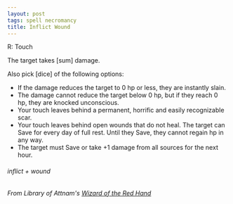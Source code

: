 ```yaml
---
layout: post
tags: spell necromancy
title: Inflict Wound
---
```

R: Touch 

The target takes [sum] damage.

Also pick [dice] of the following options:

- If the damage reduces the target to 0 hp or less, they are instantly slain.
- The damage cannot reduce the target below 0 hp, but if they reach 0 hp, they are knocked unconscious.
- Your touch leaves behind a permanent, horrific and easily recognizable scar.
- Your touch leaves behind open wounds that do not heal. The target can Save for every day of full rest. Until they Save, they cannot regain hp in any way.
- The target must Save or take +1 damage from all sources for the next hour.

###### inflict + wound
###### From Library of Attnam's [Wizard of the Red Hand](https://attnam.blogspot.com/2018/08/class-wizard-of-right-hand.html)
